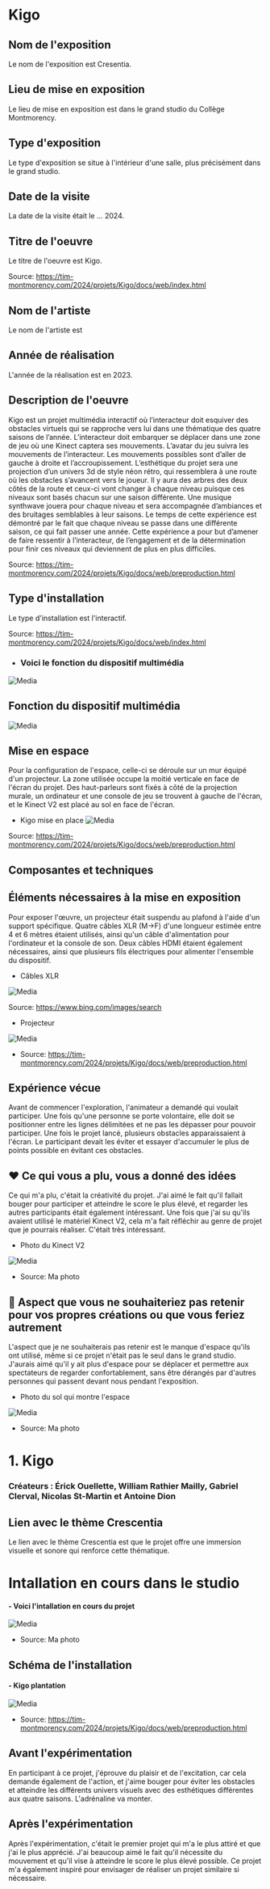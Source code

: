 # Kigo

## Nom de l'exposition
Le nom de l'exposition est Cresentia.

## Lieu de mise en exposition
Le lieu de mise en exposition est dans le grand studio du Collège Montmorency.

## Type d'exposition
Le type d'exposition se situe à l'intérieur d'une salle, plus précisément dans le grand studio.

## Date de la visite
La date de la visite était le ... 2024. 

## Titre de l'oeuvre
Le titre de l'oeuvre est Kigo.

Source: https://tim-montmorency.com/2024/projets/Kigo/docs/web/index.html

## Nom de l'artiste
Le nom de l'artiste est 

## Année de réalisation 
L'année de la réalisation est en 2023.

## Description de l'oeuvre
Kigo est un projet multimédia interactif où l’interacteur doit esquiver des obstacles virtuels qui se rapproche vers lui dans une thématique des quatre saisons de l’année. L’interacteur doit embarquer se déplacer dans une zone de jeu où une Kinect captera ses mouvements. L’avatar du jeu suivra les mouvements de l’interacteur. Les mouvements possibles sont d’aller de gauche à droite et l’accroupissement. L’esthétique du projet sera une projection d’un univers 3d de style néon rétro, qui ressemblera à une route où les obstacles s’avancent vers le joueur. Il y aura des arbres des deux côtés de la route et ceux-ci vont changer à chaque niveau puisque ces niveaux sont basés chacun sur une saison différente. Une musique synthwave jouera pour chaque niveau et sera accompagnée d’ambiances et des bruitages semblables à leur saisons. Le temps de cette expérience est démontré par le fait que chaque niveau se passe dans une différente saison, ce qui fait passer une année. Cette expérience a pour but d’amener de faire ressentir à l’interacteur, de l’engagement et de la détermination pour finir ces niveaux qui deviennent de plus en plus difficiles.

Source: https://tim-montmorency.com/2024/projets/Kigo/docs/web/preproduction.html

## Type d'installation 
Le type d'installation est l'interactif.

Source: https://tim-montmorency.com/2024/projets/Kigo/docs/web/index.html
- ### Voici le fonction du dispositif multimédia
![Media](Media/kigo_installation.jpg)

## Fonction du dispositif multimédia
![Media](Media/.png)
## Mise en espace
Pour la configuration de l'espace, celle-ci se déroule sur un mur équipé d'un projecteur. La zone utilisée occupe la moitié verticale en face de l'écran du projet. Des haut-parleurs sont fixés à côté de la projection murale, un ordinateur et une console de jeu se trouvent à gauche de l'écran, et le Kinect V2 est placé au sol en face de l'écran.

- Kigo mise en place
![Media](Media/kigo_plantation.png)

Source: https://tim-montmorency.com/2024/projets/Kigo/docs/web/preproduction.html
## Composantes et techniques

## Éléments nécessaires à la mise en exposition
Pour exposer l'œuvre, un projecteur était suspendu au plafond à l'aide d'un support spécifique. Quatre câbles XLR (M->F) d'une longueur estimée entre 4 et 6 mètres étaient utilisés, ainsi qu'un câble d'alimentation pour l'ordinateur et la console de son. Deux câbles HDMI étaient également nécessaires, ainsi que plusieurs fils électriques pour alimenter l'ensemble du dispositif.
- Câbles XLR
  
![Media](Media/calbes_xlr.jpg)

Source: https://www.bing.com/images/search
- Projecteur
  
![Media](Media/projecteur_kigo.jpg)

- Source: https://tim-montmorency.com/2024/projets/Kigo/docs/web/preproduction.html
## Expérience vécue
Avant de commencer l'exploration, l'animateur a demandé qui voulait participer. Une fois qu'une personne se porte volontaire, elle doit se positionner entre les lignes délimitées et ne pas les dépasser pour pouvoir participer. Une fois le projet lancé, plusieurs obstacles apparaissaient à l'écran. Le participant devait les éviter et essayer d'accumuler le plus de points possible en évitant ces obstacles.

## ❤️ Ce qui vous a plu, vous a donné des idées
Ce qui m'a plu, c'était la créativité du projet. J'ai aimé le fait qu'il fallait bouger pour participer et atteindre le score le plus élevé, et regarder les autres participants était également intéressant. Une fois que j'ai su qu'ils avaient utilisé le matériel Kinect V2, cela m'a fait réfléchir au genre de projet que je pourrais réaliser. C'était très intéressant.

- Photo du Kinect V2
 
![Media](Media/xbox_kigo.jpg)

- Source: Ma photo
## 🤔 Aspect que vous ne souhaiteriez pas retenir pour vos propres créations ou que vous feriez autrement
L'aspect que je ne souhaiterais pas retenir est le manque d'espace qu'ils ont utilisé, même si ce projet n'était pas le seul dans le grand studio. J'aurais aimé qu'il y ait plus d'espace pour se déplacer et permettre aux spectateurs de regarder confortablement, sans être dérangés par d'autres personnes qui passent devant nous pendant l'exposition.

- Photo du sol qui montre l'espace
  
![Media](Media/sol_kigo.jpg)

- Source: Ma photo
# 1. Kigo
### Créateurs  : Érick Ouellette, William Rathier Mailly, Gabriel Clerval, Nicolas St-Martin et Antoine Dion

## Lien avec le thème Crescentia 
Le lien avec le thème Crescentia est que le projet offre une immersion visuelle et sonore qui renforce cette thématique.

# Intallation en cours dans le studio
#### - Voici l'intallation en cours du projet 
![Media](Media/kigo_installation.jpg)

- Source: Ma photo

## Schéma de l'installation 

#### - Kigo plantation
![Media](Media/kigo_plantation.png) 

- Source: https://tim-montmorency.com/2024/projets/Kigo/docs/web/preproduction.html

## Avant l'expérimentation
En participant à ce projet, j'éprouve du plaisir et de l'excitation, car cela demande également de l'action, et j'aime bouger pour éviter les obstacles et atteindre les différents univers visuels avec des esthétiques différentes aux quatre saisons. L'adrénaline va monter.

## Après l'expérimentation
Après l'expérimentation, c'était le premier projet qui m'a le plus attiré et que j'ai le plus apprécié. J'ai beaucoup aimé le fait qu'il nécessite du mouvement et qu'il vise à atteindre le score le plus élevé possible. Ce projet m'a également inspiré pour envisager de réaliser un projet similaire si nécessaire.




